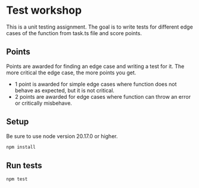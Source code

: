 # Test workshop

This is a unit testing assignment. The goal is to write tests for different edge cases of the function from task.ts file and score points.

## Points

Points are awarded for finding an edge case and writing a test for it.
The more critical the edge case, the more points you get.

* 1 point is awarded for simple edge cases where function does not behave as expected, but it is not critical.
* 2 points are awarded for edge cases where function can throw an error or critically misbehave.

## Setup

Be sure to use node version 20.17.0 or higher.

```bash
npm install
```

## Run tests

```bash 
npm test
```
